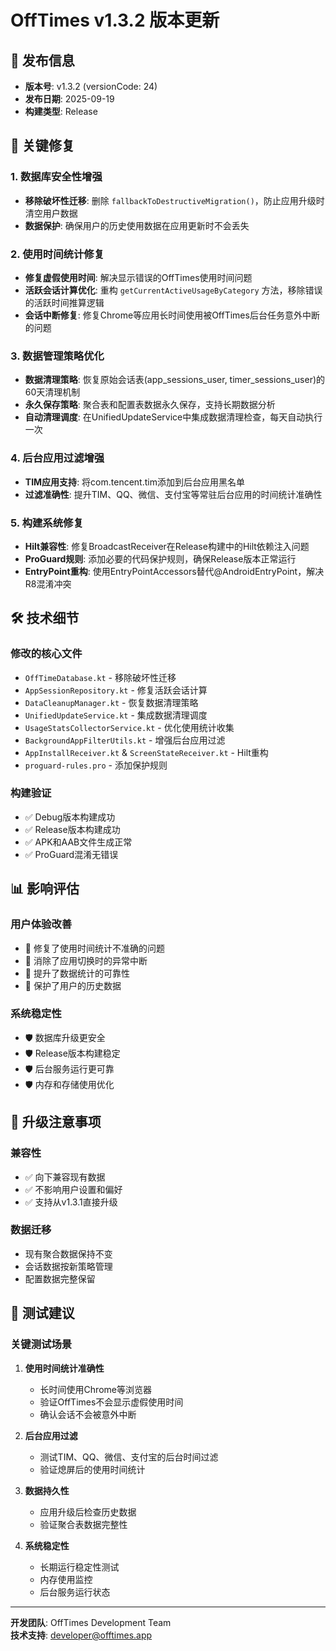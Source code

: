 # OffTimes v1.3.2 版本更新

## 📅 发布信息
- **版本号**: v1.3.2 (versionCode: 24)
- **发布日期**: 2025-09-19
- **构建类型**: Release

## 🔧 关键修复

### 1. 数据库安全性增强
- **移除破坏性迁移**: 删除 `fallbackToDestructiveMigration()`，防止应用升级时清空用户数据
- **数据保护**: 确保用户的历史使用数据在应用更新时不会丢失

### 2. 使用时间统计修复
- **修复虚假使用时间**: 解决显示错误的OffTimes使用时间问题
- **活跃会话计算优化**: 重构 `getCurrentActiveUsageByCategory` 方法，移除错误的活跃时间推算逻辑
- **会话中断修复**: 修复Chrome等应用长时间使用被OffTimes后台任务意外中断的问题

### 3. 数据管理策略优化
- **数据清理策略**: 恢复原始会话表(app_sessions_user, timer_sessions_user)的60天清理机制
- **永久保存策略**: 聚合表和配置表数据永久保存，支持长期数据分析
- **自动清理调度**: 在UnifiedUpdateService中集成数据清理检查，每天自动执行一次

### 4. 后台应用过滤增强
- **TIM应用支持**: 将com.tencent.tim添加到后台应用黑名单
- **过滤准确性**: 提升TIM、QQ、微信、支付宝等常驻后台应用的时间统计准确性

### 5. 构建系统修复
- **Hilt兼容性**: 修复BroadcastReceiver在Release构建中的Hilt依赖注入问题
- **ProGuard规则**: 添加必要的代码保护规则，确保Release版本正常运行
- **EntryPoint重构**: 使用EntryPointAccessors替代@AndroidEntryPoint，解决R8混淆冲突

## 🛠️ 技术细节

### 修改的核心文件
- `OffTimeDatabase.kt` - 移除破坏性迁移
- `AppSessionRepository.kt` - 修复活跃会话计算
- `DataCleanupManager.kt` - 恢复数据清理策略
- `UnifiedUpdateService.kt` - 集成数据清理调度
- `UsageStatsCollectorService.kt` - 优化使用统计收集
- `BackgroundAppFilterUtils.kt` - 增强后台应用过滤
- `AppInstallReceiver.kt` & `ScreenStateReceiver.kt` - Hilt重构
- `proguard-rules.pro` - 添加保护规则

### 构建验证
- ✅ Debug版本构建成功
- ✅ Release版本构建成功  
- ✅ APK和AAB文件生成正常
- ✅ ProGuard混淆无错误

## 📊 影响评估

### 用户体验改善
- 🔧 修复了使用时间统计不准确的问题
- 🔧 消除了应用切换时的异常中断
- 🔧 提升了数据统计的可靠性
- 🔧 保护了用户的历史数据

### 系统稳定性
- 🛡️ 数据库升级更安全
- 🛡️ Release版本构建稳定
- 🛡️ 后台服务运行更可靠
- 🛡️ 内存和存储使用优化

## 🔄 升级注意事项

### 兼容性
- ✅ 向下兼容现有数据
- ✅ 不影响用户设置和偏好
- ✅ 支持从v1.3.1直接升级

### 数据迁移
- 现有聚合数据保持不变
- 会话数据按新策略管理
- 配置数据完整保留

## 🧪 测试建议

### 关键测试场景
1. **使用时间统计准确性**
   - 长时间使用Chrome等浏览器
   - 验证OffTimes不会显示虚假使用时间
   - 确认会话不会被意外中断

2. **后台应用过滤**
   - 测试TIM、QQ、微信、支付宝的后台时间过滤
   - 验证熄屏后的使用时间统计

3. **数据持久性**
   - 应用升级后检查历史数据
   - 验证聚合表数据完整性

4. **系统稳定性**
   - 长期运行稳定性测试
   - 内存使用监控
   - 后台服务运行状态

---

**开发团队**: OffTimes Development Team  
**技术支持**: developer@offtimes.app
